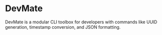 # DevMate
DevMate is a modular CLI toolbox for developers with commands like UUID generation, timestamp conversion, and JSON formatting.
